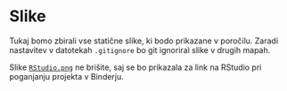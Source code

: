 # Slike

Tukaj bomo zbirali vse statične slike, ki bodo prikazane v poročilu.
Zaradi nastavitev v datotekah `.gitignore` bo git ignoriral slike v drugih mapah.

Slike [`RStudio.png`](RStudio.png) ne brišite, saj se bo prikazala za link na RStudio pri poganjanju projekta v Binderju.
